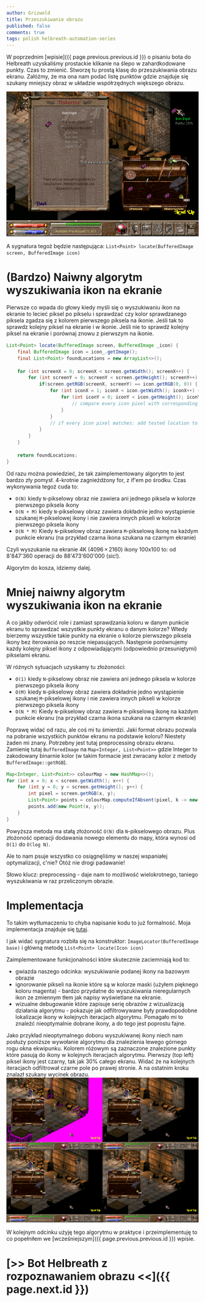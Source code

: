 ```yaml
---
author: Grizwold
title: Przeszukiwanie obrazu
published: false
comments: true
tags: polish helbreath-automation-series
---
```


W poprzednim [wpisie]({{ page.previous.previous.id }}) o pisaniu bota do Helbreath uzyskaliśmy prostackie klikanie na ślepo
w zahardkodowane punkty. Czas to zmienić. Stworzę tu prostą klasę do przeszukiwania obrazu ekranu. Załóżmy, że ma ona nam 
podać listę punktów gdzie znajduje się szukany mniejszy obraz w układzie współrzędnych większego obrazu.

![](assets/post4/iron_ingot_finding.png)

A sygnatura tegoż będzie następująca: `List<Point> locate(BufferedImage screen, BufferedImage icon)`

# (Bardzo) Naiwny algorytm wyszukiwania ikon na ekranie
Pierwsze co wpada do głowy kiedy myśli się o wyszukiwaniu ikon na ekranie to lecieć piksel po pikselu i sprawdzać czy
kolor sprawdzanego piksela zgadza się z kolorem pierwszego piksela na ikonie. Jeśli tak to sprawdz kolejny piksel na ekranie
i w ikonie. Jeśli nie to sprawdź kolejny piksel na ekranie i porównaj znowu z pierwszym na ikonie.

```java
List<Point> locate(BufferedImage screen, BufferedImage _icon) {
    final BufferedImage icon = icon_.getImage();
    final List<Point> foundLocations = new ArrayList<>();

    for (int screenX = 0; screenX < screen.getWidth(); screenX++) {
        for (int screenY = 0; screenY < screen.getHeight(); screenY++) {
            if(screen.getRGB(screenX, screenY) == icon.getRGB(0, 0)) {
                for (int iconX = 1; iconX < icon.getWidth(); iconX++) {
                    for (int iconY = 0; iconY < icon.getHeight(); iconY++) {
                        // compare every icon pixel with corresponding screen pixel
                    }
                }
                // if every icon pixel matches: add tested location to foundLocations list
            }
        }
    }

    return foundLocations;
}
```

Od razu można powiedzieć, że tak zaimplementowany algorytm to jest bardzo zły pomysł. 4-krotnie zagnieżdżony for, z if'em 
po środku. Czas wykonywania tegoż cuda to:
- `O(N)` kiedy `N`-pikselowy obraz nie zawiera ani jednego piksela w kolorze pierwszego piksela ikony
- `O(N + M)` kiedy `N`-pikselowy obraz zawiera dokładnie jedno wystąpienie szukanej `M`-pikselowej ikony i nie zawiera 
innych pikseli w kolorze pierwszego piksela ikony
- `O(N * M)` Kiedy `N`-pikselowy obraz zawiera `M`-pikselową ikonę na każdym punkcie ekranu (na przykład czarna ikona 
szukana na czarnym ekranie)

Czyli wyszukanie na ekranie 4K (4096 × 2160) ikony 100x100 to: od ‭8'847'360‬ operacji do ‭88'473'600'000‬ (sic!).

Algorytm do kosza, idziemy dalej.

# Mniej naiwny algorytm wyszukiwania ikon na ekranie
A co jakby odwrócić role i zamiast sprawdzania koloru w danym punkcie ekranu to sprawdzać wszystkie punkty ekranu o danym 
kolorze? Wtedy bierzemy wszystkie takie punkty na ekranie o kolorze pierwszego piksela ikony bez iterowania po reszcie 
niepasujących. Następnie porównujemy każdy kolejny piksel ikony z odpowiadającymi (odpowiednio przesuniętymi) pikselami
ekranu.

W różnych sytuacjach uzyskamy tu złożoności:
- `O(1)` kiedy `N`-pikselowy obraz nie zawiera ani jednego piksela w kolorze pierwszego piksela ikony
- `O(M)` kiedy `N`-pikselowy obraz zawiera dokładnie jedno wystąpienie szukanej `M`-pikselowej ikony i nie zawiera 
innych pikseli w kolorze pierwszego piksela ikony
- `O(N * M)` Kiedy `N`-pikselowy obraz zawiera `M`-pikselową ikonę na każdym punkcie ekranu (na przykład czarna ikona 
szukana na czarnym ekranie)

Poprawę widać od razu, ale coś mi tu śmierdzi. Jaki format obrazu pozwala na pobranie wszystkich punktów ekranu na podstawie
koloru? Niestety żaden mi znany. Potrzebny jest tutaj preprocessing obrazu ekranu. Zamienię tutaj `BufferedImage` na 
`Map<Integer, List<Point>>` gdzie Integer to zakodowany binarnie kolor (w takim formacie jest zwracany kolor z metody
`BufferedImage::getRGB`).

```java
Map<Integer, List<Point>> colourMap = new HashMap<>();
for (int x = 0; x < screen.getWidth(); x++) {
    for (int y = 0; y < screen.getHeight(); y++) {
        int pixel = screen.getRGB(x, y);
        List<Point> points = colourMap.computeIfAbsent(pixel, k -> new ArrayList<>());
        points.add(new Point(x, y));
    }
}
```

Powyższa metoda ma stałą złożoność `O(N)` dla `N`-pikselowego obrazu. Plus złożoność operacji dodawania nowego elementu do mapy,
która wynosi od `O(1)` do `O(log N)`. 

Ale to nam psuje wszystko co osiągnęliśmy w naszej wspaniałej optymalizacji, c'nie? Otóż nie drogi padawanie!

Słowo klucz: preprocessing - daje nam to możliwość wielokrotnego, taniego wyszukiwania w raz przeliczonym obrazie.  

# Implementacja
To takim wytłumaczeniu to chyba napisanie kodu to już formalność. Moja implementacja znajduje 
się [tutaj](https://github.com/tomekbielaszewski/screen-automation/blob/master/src/main/java/pl/grizwold/screenautomation/ImageLocator.java).

I jak widać sygnatura rozbiła się na konstruktor: `ImageLocator(BufferedImage base)` i główną metodę `List<Point> locate(Icon icon)`

Zaimplementowane funkcjonalności które skutecznie zaciemniają kod to:
- gwiazda naszego odcinka: wyszukiwanie podanej ikony na bazowym obrazie
- ignorowanie pikseli na ikonie które są w kolorze maski (użyłem pięknego koloru magenta) - bardzo przydatne do wyszukiwania 
nieregularnych ikon ze zmiennym tłem jak napisy wyświetlane na ekranie.
- wizualne debugowanie które zapisuje serię obrazów z wizualizacją działania algorytmu - pokazuje jak odfiltrowywane były
prawdopodobne lokalizacje ikony w kolejnych iteracjach algorytmu. Pomagało mi to znaleźć nieoptymalnie dobrane ikony, a do
tego jest poprostu fajne.

Jako przykład nieoptymalnego doboru wyszukiwanej ikony niech nam posłuży poniższe wywołanie algorytmu dla znalezienia
lewego górnego rogu okna ekwipunku. Kolorem różowym są zaznaczone znalezione punkty które pasują do ikony w kolejnych 
iteracjach algorytmu. Pierwszy (top left) piksel ikony jest czarny, tak jak 30% całego ekranu. Widać że na kolejnych 
iteracjach odfiltrował czarne pole po prawej stronie. A na ostatnim kroku znalazł szukany wycinek obrazu.
![](assets/post4/blogpost_bag_searching_nonoptimal_icon_final.png)

W kolejnym odcinku użyję tego algorytmu w praktyce i przeimplementuję to co popełniłem we [wcześniejszym]({{ page.previous.previous.id }}) wpisie.

# [>> Bot Helbreath z rozpoznawaniem obrazu <<]({{ page.next.id }}) 
